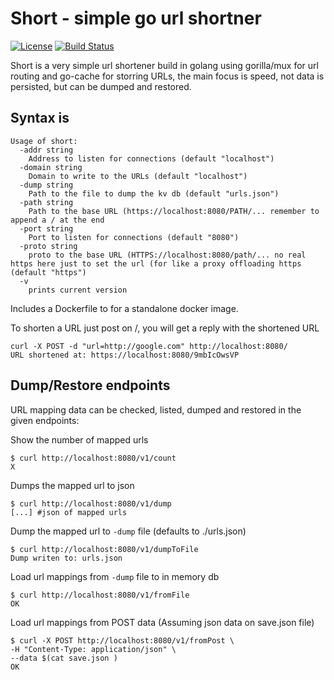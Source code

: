 # Short - simple go url shortner

[![License](https://img.shields.io/badge/license-MIT-green.svg)](https://git.thebarrens.nu/wolvie/short/blob/master/LICENSE)
[![Build Status](https://git.thebarrens.nu/wolvie/short/badges/master/build.svg)](https://git.thebarrens.nu/wolvie/short/)

Short is a very simple url shortener build in golang using gorilla/mux for url routing and go-cache for storring URLs, the main focus is speed, not data is persisted, but can be dumped and restored.

## Syntax is

```shell
Usage of short:
  -addr string
    Address to listen for connections (default "localhost")
  -domain string
    Domain to write to the URLs (default "localhost")
  -dump string
    Path to the file to dump the kv db (default "urls.json")
  -path string
    Path to the base URL (https://localhost:8080/PATH/... remember to append a / at the end
  -port string
    Port to listen for connections (default "8080")
  -proto string
    proto to the base URL (HTTPS://localhost:8080/path/... no real https here just to set the url (for like a proxy offloading https (default "https")
  -v
    prints current version

```

Includes a Dockerfile to for a standalone docker image.

To shorten a URL just post on /, you will get a reply with the shortened URL

```shell
curl -X POST -d "url=http://google.com" http://localhost:8080/
URL shortened at: https://localhost:8080/9mbIcOwsVP
```

## Dump/Restore endpoints

URL mapping data can be checked, listed, dumped and restored in the given endpoints:

Show the number of mapped urls

```shell
$ curl http://localhost:8080/v1/count
X
```

Dumps the mapped url to json

```shell
$ curl http://localhost:8080/v1/dump
[...] #json of mapped urls
```

Dump the mapped url to `-dump` file (defaults to ./urls.json)

```shel
$ curl http://localhost:8080/v1/dumpToFile
Dump writen to: urls.json
```

Load url mappings from `-dump` file to in memory db

```shell
$ curl http://localhost:8080/v1/fromFile
OK
```

Load url mappings from POST data (Assuming json data on save.json file)

```shell
$ curl -X POST http://localhost:8080/v1/fromPost \
-H "Content-Type: application/json" \
--data $(cat save.json )
OK
```